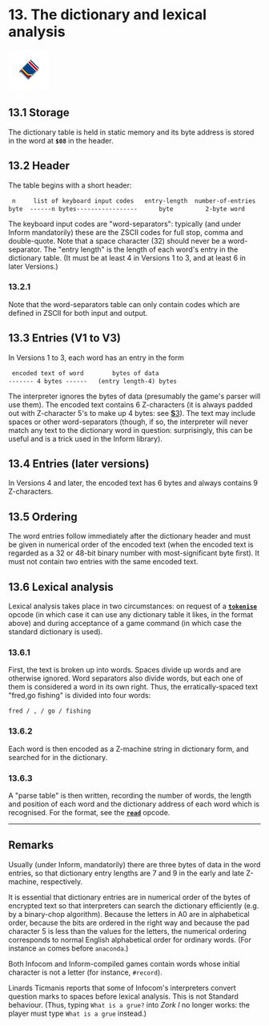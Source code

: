 # 13. The dictionary and lexical analysis

![](./images/icon13.gif)

## 13.1 Storage

The dictionary table is held in static memory and its byte address is stored in the word at **`$08`** in the header.

## 13.2 Header

The table begins with a short header:

```
 n     list of keyboard input codes   entry-length  number-of-entries
byte  ------n bytes-----------------      byte         2-byte word
```

The keyboard input codes are "word-separators": typically (and under Inform mandatorily) these are the ZSCII codes for full stop, comma and double-quote. Note that a space character (32) should never be a word-separator. The "entry length" is the length of each word's entry in the dictionary table. (It must be at least 4 in Versions 1 to 3, and at least 6 in later Versions.)

### 13.2.1

Note that the word-separators table can only contain codes which are defined in ZSCII for both input and output.

## 13.3 Entries (V1 to V3)

In Versions 1 to 3, each word has an entry in the form

```
 encoded text of word        bytes of data
------- 4 bytes ------   (entry length-4) bytes
```

The interpreter ignores the bytes of data (presumably the game's parser will use them). The encoded text contains 6 Z-characters (it is always padded out with Z-character 5's to make up 4 bytes: see [**S**3](./03-text.md)). The text may include spaces or other word-separators (though, if so, the interpreter will never match any text to the dictionary word in question: surprisingly, this can be useful and is a trick used in the Inform library).

## 13.4 Entries (later versions)

In Versions 4 and later, the encoded text has 6 bytes and always contains 9 Z-characters.

## 13.5 Ordering

The word entries follow immediately after the dictionary header and must be given in numerical order of the encoded text (when the encoded text is regarded as a 32 or 48-bit binary number with most-significant byte first). It must not contain two entries with the same encoded text.

## 13.6 Lexical analysis

Lexical analysis takes place in two circumstances: on request of a  [**`tokenise`**](./15-opcodes-dictionary.md#tokenise) opcode (in which case it can use any dictionary table it likes, in the format above) and during acceptance of a game command (in which case the standard dictionary is used).

### 13.6.1

First, the text is broken up into words. Spaces divide up words and are otherwise ignored. Word separators also divide words, but each one of them is considered a word in its own right. Thus, the erratically-spaced text "fred,go fishing" is divided into four words:

```
fred / , / go / fishing
```

### 13.6.2

Each word is then encoded as a Z-machine string in dictionary form, and searched for in the dictionary.

### 13.6.3

A "parse table" is then written, recording the number of words, the length and position of each word and the dictionary address of each word which is recognised. For the format, see the  [**`read`**](./15-opcodes-dictionary.md#read) opcode.

---

## Remarks

Usually (under Inform, mandatorily) there are three bytes of data in the word entries, so that dictionary entry lengths are 7 and 9 in the early and late Z-machine, respectively.

It is essential that dictionary entries are in numerical order of the bytes of encrypted text so that interpreters can search the dictionary efficiently (e.g. by a binary-chop algorithm). Because the letters in A0 are in alphabetical order, because the bits are ordered in the right way and because the pad character 5 is less than the values for the letters, the numerical ordering corresponds to normal English alphabetical order for ordinary words. (For instance `an` comes before `anaconda`.)

Both Infocom and Inform-compiled games contain words whose initial character is not a letter (for instance, `#record`).

Linards Ticmanis reports that some of Infocom's interpreters convert question marks to spaces before lexical analysis. This is not Standard behaviour. (Thus, typing `What is a grue?` into _Zork I_ no longer works: the player must type `What is a grue` instead.)
